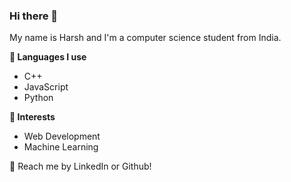 ### Hi there 👋

My name is Harsh and I'm a computer science student from India.

**🧦 Languages I use** 
* C++ 
* JavaScript
* Python 

**🌱 Interests**
* Web Development 
* Machine Learning 

💬 Reach me by LinkedIn or Github!
